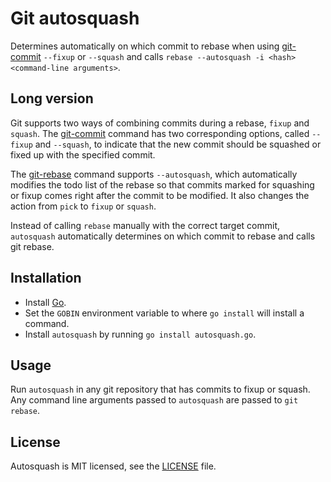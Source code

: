 # Git autosquash

Determines automatically on which commit to rebase when using [git-commit](https://git-scm.com/docs/git-commit) `--fixup` or `--squash` and calls `rebase --autosquash -i <hash> <command-line arguments>`.

## Long version

Git supports two ways of combining commits during a rebase, `fixup` and `squash`. The [git-commit](https://git-scm.com/docs/git-commit) command has two corresponding options, called `--fixup` and `--squash`, to indicate that the new commit should be squashed or fixed up with the specified commit.

The [git-rebase](https://git-scm.com/docs/git-rebase) command supports `--autosquash`, which automatically modifies the todo list of the rebase so that commits marked for squashing or fixup comes right after the commit to be modified. It also changes the action from `pick` to `fixup` or `squash`. 

Instead of calling `rebase` manually with the correct target commit, `autosquash` automatically determines on which commit to rebase and calls git rebase.

## Installation

* Install [Go](https://golang.org/doc/install).
* Set the `GOBIN` environment variable to where `go install` will install a command.
* Install `autosquash` by running `go install autosquash.go`.

## Usage

Run `autosquash` in any git repository that has commits to fixup or squash. Any command line arguments passed to `autosquash` are passed to `git rebase`.

## License

Autosquash is MIT licensed, see the [LICENSE](LICENSE) file.
